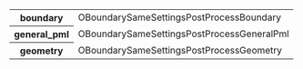 <table>
  <tr>
    <th>boundary</th>
    <td>OBoundarySameSettingsPostProcessBoundary</td>
  </tr>
  <tr>
    <th>general_pml</th>
    <td>OBoundarySameSettingsPostProcessGeneralPml</td>
  </tr>
  <tr>
    <th>geometry</th>
    <td>OBoundarySameSettingsPostProcessGeometry</td>
  </tr>
</table>
